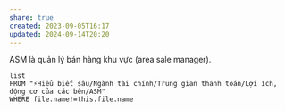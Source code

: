 ```yaml
---
share: true
created: 2023-09-05T16:17
updated: 2024-09-14T20:20
---
```

ASM là quản lý bán hàng khu vực (area sale manager).
```dataview
list 
FROM "⚡Hiểu biết sâu/Ngành tài chính/Trung gian thanh toán/Lợi ích, động cơ của các bên/ASM" 
WHERE file.name!=this.file.name
```
